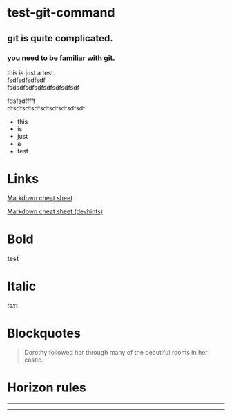 # test-git-command

## git is quite complicated.

### you need to be familiar with git.

this is just a test.  
fsdfsdfsdfsdf  
fsdsdfsdfsdfsdfsdfsdfsdf  

fdsfsdfffff  
dfsdfsdfsdfsdfsdfsdfsdfsdf  

- this
- is
- just
- a
- test

# Links

[Markdown cheat sheet](https://www.markdownguide.org/cheat-sheet/)

[Markdown cheat sheet (devhints)](https://devhints.io/markdown)

# Bold

**test**  

# Italic

*text*

# Blockquotes

> Dorothy followed her through many of the beautiful rooms in her castle.

# Horizon rules  

***
___

